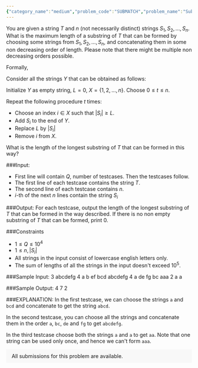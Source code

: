 ```yaml
---
{"category_name":"medium","problem_code":"SUBMATCH","problem_name":"Substring Matching","problemComponents":{"constraints":"","constraintsState":false,"subtasks":"","subtasksState":false,"inputFormat":"","inputFormatState":false,"outputFormat":"","outputFormatState":false,"sampleTestCases":{}},"video_editorial_url":"","languages_supported":{"0":"CPP14","1":"C","2":"JAVA","3":"PYTH 3.6","4":"PYTH","5":"PYP3","6":"CS2","7":"ADA","8":"PYPY","9":"TEXT","10":"PAS fpc","11":"NODEJS","12":"RUBY","13":"PHP","14":"GO","15":"HASK","16":"TCL","17":"PERL","18":"SCALA","19":"LUA","20":"kotlin","21":"BASH","22":"JS","23":"LISP sbcl","24":"rust","25":"PAS gpc","26":"BF","27":"CLOJ","28":"R","29":"D","30":"CAML","31":"FORT","32":"ASM","33":"swift","34":"FS","35":"WSPC","36":"LISP clisp","37":"SQL","38":"SCM guile","39":"PERL6","40":"ERL","41":"CLPS","42":"ICK","43":"NICE","44":"PRLG","45":"ICON","46":"COB","47":"SCM chicken","48":"PIKE","49":"SCM qobi","50":"ST","51":"NEM"},"max_timelimit":3,"source_sizelimit":50000,"problem_author":"jtnydv25","problem_tester":null,"date_added":"1-12-2019","tags":{"0":"jtnydv25"},"problem_difficulty_level":"Medium","best_tag":"","editorial_url":"","time":{"view_start_date":1575801000,"submit_start_date":1575801000,"visible_start_date":1575801000,"end_date":1735669800},"is_direct_submittable":false,"problemDiscussURL":"https://discuss.codechef.com/search?q=SUBMATCH","is_proctored":false,"visitedContests":{},"layout":"problem"}
---
```

You are given a string $T$ and $n$ (not necessarily distinct) strings $S_1, S_2, \ldots, S_n$. What is the maximum length of a substring of $T$ that can be formed by choosing some strings from $S_1, S_2, \ldots, S_n$, and concatenating them in some non decreasing order of length. Please note that there might be multiple non decreasing orders possible.

Formally,

Consider all the strings $Y$ that can be obtained as follows:

Initialize $Y$ as empty string, $L = 0$, $X = \{1, 2, \ldots, n\}$. Choose $0 \leq t \leq n$.

Repeat the following procedure $t$ times:

- Choose an index $i \in X$ such that $|S_i| \geq L$. 
- Add $S_i$ to the end of $Y$.
- Replace $L$ by $|S_i|$
- Remove $i$ from $X$.

What is the length of the longest substring of $T$ that can be formed in this way?

###Input:

- First line will contain $Q$, number of testcases. Then the testcases follow. 
- The first line of each testcase contains the string $T$.
- The second line of each testcase contains $n$.
- $i$-th of the next $n$ lines contain the string $S_i$

###Output:
For each testcase, output the length of the longest substring of $T$ that can be formed in the way described. If there is no non empty substring of $T$ that can be formed, print 0.

###Constraints 
- $1 \leq Q \leq 10^4$
- $1 \leq n, |S_i|$
- All strings in the input consist of lowercase english letters only.
- The sum of lengths of all the strings in the input doesn't exceed $10^5$.

###Sample Input:
    3
    abcdefg
    4
    a
    b
    ef 
    bcd
    abcdefg
    4
    a
    de
    fg
    bc
    aaa
    2
    a
    a

###Sample Output:
    4
    7
    2

###EXPLANATION:
In the first testcase, we can choose the strings `a` and `bcd` and concatenate to get the string `abcd`.

In the second testcase, you can choose all the strings and concatenate them in the order `a`, `bc`, `de` and `fg` to get `abcdefg`.

In the third testcase choose both the strings `a` and `a` to get `aa`. Note that one string can be used only once, and hence we can't form `aaa`.

<aside style='background: #f8f8f8;padding: 10px 15px;'><div>All submissions for this problem are available.</div></aside>